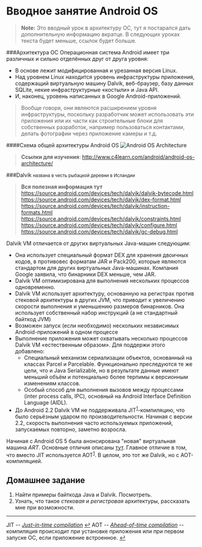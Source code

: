 Вводное занятие Android OS
==========================
>**Note:**
>Это вводный урок в архитектуру ОС, тут я постарался дать дополнительную информацию вкратце. В следующих уроках текста будет меньше, ссылок будет больше.

###Архитектура ОС
Операционная система Android имеет три различных и сильно отделённых друг от друга уровня:

 - В основе лежит модифицированная и урезанная версия Linux.
 - Над уровнем Linux находится уровень инфраструктуры приложения, содержащий виртуальную машину Dalvik, веб-браузер, базу данных SQLite, некие инфраструктурные «костыли» и Java API.
 - И, наконец, уровень написанных в Google Android-приложений.
>Вообще говоря, они являются расширением уровня инфраструктуры, поскольку разработчик может использовать эти приложения или их части как строительные блоки для собственных разработок, например пользоваться контактами, делать фотографии через приложение камеры и т.д.

####Схема общей архитектуры Android OS
![Android OS Architecture](https://lh3.googleusercontent.com/oswRYXuGcB8YYvkxGLCIiBYOJIQvN9ZSMP2U0s6PGW2LySc5g6rlloZXXkmuWwmOk0UjvQ=w1366-h768-rw-no)

>**Ссылки для изучения**:
> http://www.c4learn.com/android/android-os-architecture/

###Dalvik 
<small>названа в честь рыбацкой деревни в Исландии</small>

>**Вся полезная информация тут**
>https://source.android.com/devices/tech/dalvik/dalvik-bytecode.html
>https://source.android.com/devices/tech/dalvik/dex-format.html
>https://source.android.com/devices/tech/dalvik/instruction-formats.html
>https://source.android.com/devices/tech/dalvik/constraints.html
>https://source.android.com/devices/tech/dalvik/configure.html
>https://source.android.com/devices/tech/dalvik/gc-debug.html

Dalvik VM отличается от других виртуальных Java-машин следующим:

* Она использует специальный формат DEX для хранения двоичных кодов, в противовес форматам JAR и Pack200, которые являются стандартом для других виртуальных Java-машинах. Компания Google заявила, что бинарники DEX меньше, чем JAR. 
* Dalvik VM оптимизирована для выполнения нескольких процессов одновременно.
* Dalvik VM использует архитектуру, основанную на регистрах против стековой архитектуры в других JVM, что приводит к увеличению скорости выполнения и уменьшению размеров бинарников. Она использует собственный набор инструкций (а не стандартный байткод JVM)
* Возможен запуск (если необходимо) нескольких независимых Android-приложений в одном процессе
* Выполнение приложения может охватывать несколько процессов Dalvik VM «естественным образом». Для поддержи этого добавлено:
   * Специальный механизм сериализации объектов, основанный на классах Parcel и Parcelable. Функционально преследуются те же цели, что и Java Serializable, но в результате данные имеют меньший объём и потенциально более терпимы к версионным изменениям классов.
   * Особый способ для выполнения вызовов между процессами (inter process calls, IPC), основный на Android Interface Definition Language (AIDL).
* До Android 2.2 Dalvik VM не поддерживала JIT<sup id="jit-b">[1](#jit)</sup>-компиляцию, что было серьёзным ударом по производительности. Начиная с версии 2.2, скорость выполнения часто используемых приложений, запускаемых повторно, заметно возросла.

Начиная с Android OS 5 была анонсирована "новая" виртуальная машина *ART*. 
Основные отличия описаны [тут](https://source.android.com/devices/tech/dalvik/#features). Главное отличие в том, что вместо JIT используется AOT<sup id="aot-b">[1](#aot)</sup>. В целом, это тот же Dalvik, но с AOT-компиляцией. 

Домашнее задание
------
1. Найти примеры байткода Java и Dalvik. Посмотреть.
2. Узнать, что такое *стековая* и *регистровая* архитектуры, рассказать мне при возможности.

-----
<a id="jit"></a>JIT -- [*Just-in-time compilation*](https://en.wikipedia.org/wiki/Just-in-time_compilation) [↩](#jit-b)
<a id="aot"></a>AOT -- [*Ahead-of-time compilation*](https://en.wikipedia.org/wiki/Ahead-of-time_compilation) -- компиляция происходит при установке приложения или при первом запуске ОС, если приложение встроенное. [↩](#aot-b)